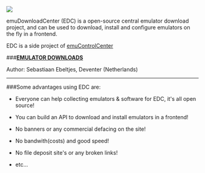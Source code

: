 ![](https://raw.githubusercontent.com/wiki/PhoenixInteractiveNL/edc-masterhook/images/edc_banner.png)

emuDownloadCenter (EDC) is a open-source central emulator download project, and can be used to download, install and configure emulators on the fly in a frontend.

EDC is a side project of [emuControlCenter](https://github.com/PhoenixInteractiveNL/emuControlCenter/wiki/)

###[**EMULATOR DOWNLOADS**](https://github.com/PhoenixInteractiveNL/edc-masterhook/wiki/EDC-Platform-List)

Author: Sebastiaan Ebeltjes, Deventer (Netherlands)
***
###Some advantages using EDC are:
- Everyone can help collecting emulators & software for EDC, it's all open source!

- You can build an API to download and install emulators in a frontend!

- No banners or any commercial defacing on the site!

- No bandwith(costs) and good speed!

- No file deposit site's or any broken links!

- etc...